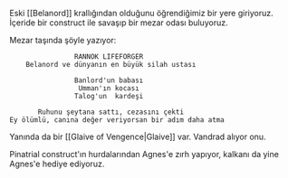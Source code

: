 ---
---  
  
Eski [[Belanord]] krallığından olduğunu öğrendiğimiz bir yere giriyoruz. İçeride bir construct ile savaşıp bir mezar odası buluyoruz.  
  
Mezar taşında şöyle yazıyor:  
  
```  
                RANNOK LIFEFORGER  
    Belanord ve dünyanın en büyük silah ustası  
  
                Banlord'un babası  
                 Umman'ın kocası  
                Talog'un  kardeşi  
  
       Ruhunu şeytana sattı, cezasını çekti  
Ey ölümlü, canına değer veriyorsan bir adım daha atma  
```   
  
Yanında da bir [[Glaive of Vengence|Glaive]] var. Vandrad alıyor onu.  
  
Pinatrial construct'ın hurdalarından Agnes'e zırh yapıyor, kalkanı da yine Agnes'e hediye ediyoruz.